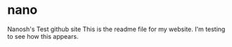 # nano
Nanosh's Test github site
This is the readme file for my website. I'm testing to see how this appears.
